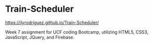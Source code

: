 # Train-Scheduler
https://ilyrodriguez.github.io/Train-Scheduler/

Week 7 assignment for UCF coding Bootcamp, utilizing HTML5, CSS3, JavaScript, JQuery, and Firebase.

